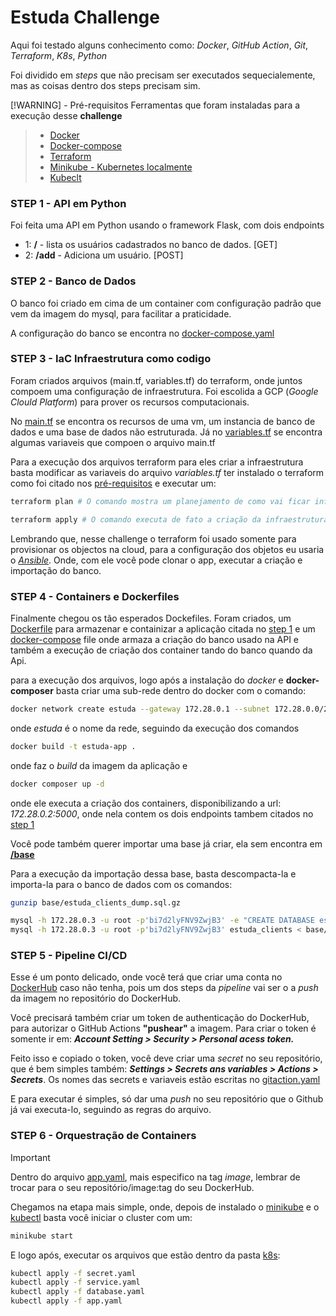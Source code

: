 <h1>Estuda Challenge</h1>

Aqui foi testado alguns conhecimento como: *Docker*, *GitHub Action*, *Git*, *Terraform*, *K8s*, *Python*

Foi dividido em *steps* que não precisam ser executados sequecialemente, mas as coisas dentro dos steps precisam sim.

[!WARNING] - Pré-requisitos
Ferramentas que foram instaladas para a execução desse **challenge**
>- [Docker](https://docs.docker.com/engine/install/)
>- [Docker-compose]()
>- [Terraform](https://developer.hashicorp.com/terraform/install)
>- [Minikube - Kubernetes localmente](https://minikube.sigs.k8s.io/docs/start/?arch=%2Flinux%2Fx86-64%2Fstable%2Fbinary+download)
>- [Kubeclt](https://kubernetes.io/docs/tasks/tools/install-kubectl-linux/)

<h3>STEP 1 - API em Python</h3>
Foi feita uma API em Python usando o framework Flask, com dois endpoints

- 1: **/** - lista os usuários cadastrados no banco de dados. [GET]
- 2: **/add** - Adiciona um usuário. [POST]

<h3>STEP 2 - Banco de Dados</h3>
O banco foi criado em cima de um container com configuração padrão que vem da imagem do mysql, para facilitar a praticidade.

A configuração do banco se encontra no [docker-compose.yaml](docker-compose.yaml)

<h3>STEP 3 - IaC Infraestrutura como codigo</h3>

Foram criados arquivos (main.tf, variables.tf) do terraform, onde juntos compoem uma configuração de infraestrutura. Foi escolida a GCP (*Google Clould Platform*) para prover os recursos computacionais.

No [main.tf](/terraform/main.tf) se encontra os recursos de uma vm, um instancia de banco de dados e uma base de dados não estruturada.
Já no [variables.tf](terraform/variables.tf) se encontra algumas variaveis que compoen o arquivo main.tf

Para a execução dos arquivos terraform para eles criar a infraestrutura basta modificar as variaveis do arquivo *variables.tf* ter instalado o terraform como foi citado nos [pré-requisitos]() e executar um:


```bash
terraform plan # O comando mostra um planejamento de como vai ficar infraestrutura
```

```bash
terraform apply # O comando executa de fato a criação da infraestrutura.
```

Lembrando que, nesse challenge o terraform foi usado somente para provisionar os objectos na cloud, para a configuração dos objetos eu usaria o [*Ansible*](https://docs.ansible.com/ansible/latest/getting_started/introduction.html?extIdCarryOver=true&intcmp=7015Y000003t7aWQAQ&sc_cid=701f2000001OH6fAAG). Onde, com ele você pode clonar o app, executar a criação e importação do banco.

<h3>STEP 4 - Containers e Dockerfiles</h3>

Finalmente chegou os tão esperados Dockefiles. Foram criados, um [Dockerfile](/Dockerfile) para armazenar e containizar a aplicação citada no [step 1](/README.md#STEP-1-API-em-Python) e um [docker-compose](/docker-compose.yaml) file onde armaza a criação do banco usado na API e também a execução de criação dos container tando do banco quando da Api.

para a execução dos arquivos, logo após a instalação do *docker* e **docker-composer** basta criar uma sub-rede dentro do docker com o comando:
```bash
docker network create estuda --gateway 172.28.0.1 --subnet 172.28.0.0/24
```
onde *estuda* é o nome da rede, seguindo da execução dos comandos
```bash
docker build -t estuda-app .
```
onde faz o *build* da imagem da aplicação e
```bash
docker composer up -d
```
onde ele executa a criação dos containers, disponibilizando a url: *172.28.0.2:5000*, onde nela contem os dois endpoints tambem citados no [step 1]()

Você pode também querer importar uma base já criar, ela sem encontra em [**/base**](/base/estuda_clients_dump.sql.gz)

Para a execução da importação dessa base, basta descompacta-la e importa-la para o banco de dados com os comandos:

```bash
gunzip base/estuda_clients_dump.sql.gz
```
```bash
mysql -h 172.28.0.3 -u root -p'bi7d2lyFNV9ZwjB3' -e "CREATE DATABASE estuda_clients;"
mysql -h 172.28.0.3 -u root -p'bi7d2lyFNV9ZwjB3' estuda_clients < base/estuda_clients_dump.sql
```

<h3>STEP 5 - Pipeline CI/CD</h3>

Esse é um ponto delicado, onde você terá que criar uma conta no [DockerHub](https://hub.docker.com/) caso não tenha, pois um dos steps da *pipeline* vai ser o a *push* da
imagem no repositório do DockerHub.

Você precisará também criar um token de authenticação do DockerHub, para autorizar o GitHub Actions **"pushear"** a imagem. Para criar o token é somente ir em: ***Account Setting > Security > Personal acess token.***

Feito isso e copiado o token, você deve criar uma *secret* no seu repositório, que é bem simples também: ***Settings > Secrets ans variables > Actions > Secrets***. Os nomes das secrets e variaveis estão escritas no [gitaction.yaml](.github/workflows/gitaction.yaml)

E para executar é simples, só dar uma *push* no seu repositório que o Github já vai executa-lo, seguindo as regras do arquivo.

<h3>STEP 6 - Orquestração de Containers</h3>

> [!IMPORTANT]
> Dentro do arquivo [app.yaml](/k8s/app.yaml), mais especifico na tag *image*, lembrar de trocar para o seu repositório/image:tag do seu DockerHub.

Chegamos na etapa mais simple, onde, depois de instalado o [minikube](https://minikube.sigs.k8s.io/docs/start/?arch=%2Flinux%2Fx86-64%2Fstable%2Fbinary+download) e o [kubectl](https://kubernetes.io/docs/tasks/tools/install-kubectl-linux/) basta você iniciar o cluster com um:
```bash
minikube start
```
E logo após, executar os arquivos que estão dentro da pasta [k8s](./k8s/app.yaml):

```bash
kubectl apply -f secret.yaml
kubectl apply -f service.yaml
kubectl apply -f database.yaml
kubectl apply -f app.yaml
```
